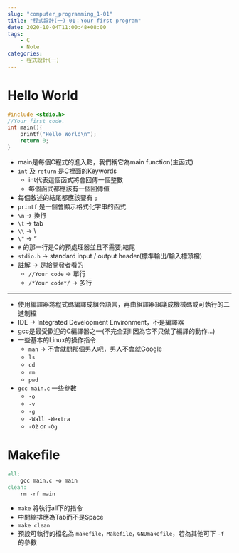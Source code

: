 ```yaml
---
slug: "computer_programming_1-01"
title: "程式設計(一)-01：Your first program"
date: 2020-10-04T11:00:48+08:00
tags:
    - C
    - Note
categories:
    - 程式設計(一)
---
```

# Hello World
```c
#include <stdio.h>
//Your first code.
int main(){
    printf("Hello World\n");
    return 0;
}
```
- main是每個C程式的進入點，我們稱它為main function(主函式)
- `int` 及 `return` 是C裡面的Keywords
    - int代表這個函式將會回傳一個整數
    - 每個函式都應該有一個回傳值
- 每個敘述的結尾都應該要有 `;`
- `printf` 是一個會顯示格式化字串的函式
- `\n` -> 換行
- `\t` -> tab
- `\\` -> \
- `\"` -> “
- `#` 的那一行是C的預處理器並且不需要;結尾
- `stdio.h` -> standard input / output header(標準輸出/輸入標頭檔)
- 註解 -> 是給開發者看的
    - `//Your code` -> 單行
    - `/*Your code*/` -> 多行
---
- 使用編譯器將程式碼編譯成組合語言，再由組譯器組議成機械碼或可執行的二進制檔
- IDE -> Integrated Development Environment，不是編譯器
- gcc是最受歡迎的C編譯器之一(不完全對!!因為它不只做了編譯的動作…)
- 一些基本的Linux的操作指令
    - `man` -> 不會就問那個男人吧，男人不會就Google
    - `ls`
    - `cd`
    - `rm`
    - `pwd`
- `gcc main.c` 一些參數
    - `-o`
    - `-v`
    - `-g`
    - `-Wall -Wextra`
    - `-O2` or `-Og`

# Makefile
```makefile
all:
    gcc main.c -o main
clean:
    rm -rf main
```
- `make` 將執行all下的指令
- 中間縮排應為Tab而不是Space
- `make clean`
- 預設可執行的檔名為 `makefile，Makefile，GNUmakefile`，若為其他可下 `-f` 的參數